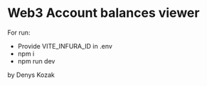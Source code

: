 # Web3 Account balances viewer

For run:

- Provide VITE_INFURA_ID in .env 
- npm i 
- npm run dev


by Denys Kozak